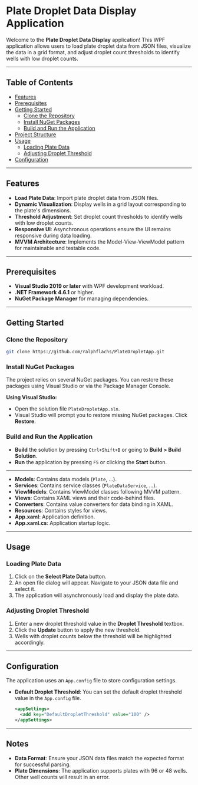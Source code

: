 ﻿# Plate Droplet Data Display Application

Welcome to the **Plate Droplet Data Display** application! This WPF application allows users to load plate droplet data from JSON files, visualize the data in a grid format, and adjust droplet count thresholds to identify wells with low droplet counts.

---

## Table of Contents

- [Features](#features)
- [Prerequisites](#prerequisites)
- [Getting Started](#getting-started)
  - [Clone the Repository](#clone-the-repository)
  - [Install NuGet Packages](#install-nuget-packages)
  - [Build and Run the Application](#build-and-run-the-application)
- [Project Structure](#project-structure)
- [Usage](#usage)
  - [Loading Plate Data](#loading-plate-data)
  - [Adjusting Droplet Threshold](#adjusting-droplet-threshold)
- [Configuration](#configuration)

---

## Features

- **Load Plate Data**: Import plate droplet data from JSON files.
- **Dynamic Visualization**: Display wells in a grid layout corresponding to the plate's dimensions.
- **Threshold Adjustment**: Set droplet count thresholds to identify wells with low droplet counts.
- **Responsive UI**: Asynchronous operations ensure the UI remains responsive during data loading.
- **MVVM Architecture**: Implements the Model-View-ViewModel pattern for maintainable and testable code.

---

## Prerequisites

- **Visual Studio 2019 or later** with WPF development workload.
- **.NET Framework 4.6.1** or higher.
- **NuGet Package Manager** for managing dependencies.

---

## Getting Started

### Clone the Repository

```bash
git clone https://github.com/ralphflachs/PlateDropletApp.git
```

### Install NuGet Packages

The project relies on several NuGet packages. You can restore these packages using Visual Studio or via the Package Manager Console.

**Using Visual Studio:**

- Open the solution file `PlateDropletApp.sln`.
- Visual Studio will prompt you to restore missing NuGet packages. Click **Restore**.

### Build and Run the Application

- **Build** the solution by pressing `Ctrl+Shift+B` or going to **Build > Build Solution**.
- **Run** the application by pressing `F5` or clicking the **Start** button.

---

- **Models**: Contains data models (`Plate`, ...).
- **Services**: Contains service classes (`PlateDataService`, ...).
- **ViewModels**: Contains ViewModel classes following MVVM pattern.
- **Views**: Contains XAML views and their code-behind files.
- **Converters**: Contains value converters for data binding in XAML.
- **Resources**: Contains styles for views.
- **App.xaml**: Application definition.
- **App.xaml.cs**: Application startup logic.

---

## Usage

### Loading Plate Data

1. Click on the **Select Plate Data** button.
2. An open file dialog will appear. Navigate to your JSON data file and select it.
3. The application will asynchronously load and display the plate data.

### Adjusting Droplet Threshold

1. Enter a new droplet threshold value in the **Droplet Threshold** textbox.
2. Click the **Update** button to apply the new threshold.
3. Wells with droplet counts below the threshold will be highlighted accordingly.

---

## Configuration

The application uses an `App.config` file to store configuration settings.

- **Default Droplet Threshold**: You can set the default droplet threshold value in the `App.config` file.

  ```xml
  <appSettings>
    <add key="DefaultDropletThreshold" value="100" />
  </appSettings>
  ```

---

## Notes

- **Data Format**: Ensure your JSON data files match the expected format for successful parsing.
- **Plate Dimensions**: The application supports plates with 96 or 48 wells. Other well counts will result in an error.